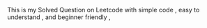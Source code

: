 This is my Solved Question on Leetcode with simple code , easy to understand , and beginner friendly , 
